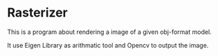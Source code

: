 # Rasterizer
This is a program about rendering a image of a given obj-format model.

It use Eigen Library as arithmatic tool and Opencv to output the image.


